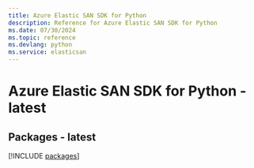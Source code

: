 ```yaml
---
title: Azure Elastic SAN SDK for Python
description: Reference for Azure Elastic SAN SDK for Python
ms.date: 07/30/2024
ms.topic: reference
ms.devlang: python
ms.service: elasticsan
---
```

# Azure Elastic SAN SDK for Python - latest
## Packages - latest
[!INCLUDE [packages](elastic-san-index.md)]